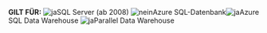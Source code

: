 <Token>**GILT FÜR:** ![ja](media/yes.png)SQL Server (ab 2008) ![nein](media/no.png)Azure SQL-Datenbank![ja](media/yes.png)Azure SQL Data Warehouse ![ja](media/yes.png)Parallel Data Warehouse</Token>

